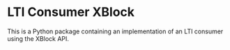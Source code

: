 # LTI Consumer XBlock

This is a Python package containing an implementation of an LTI consumer using the XBlock API.

